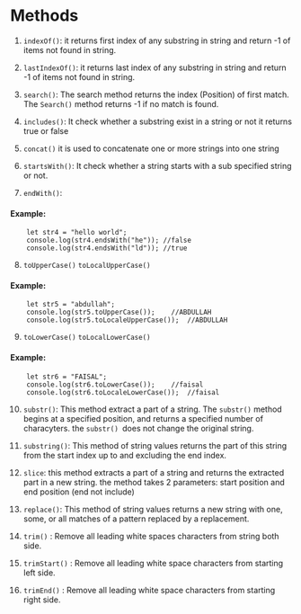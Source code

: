 # Methods

1. `indexOf()`: it returns first index of any substring in string and return -1 of items not found in string.

2. `lastIndexOf()`: it returns last index of any substring in string and return -1 of items not found in string.

3. `search()`: The search method returns the index (Position) of first match. The `Search()` method returns -1 if no match is found.

4. `includes()`: It check whether a substring exist in a string or not it returns true or false

5. `concat()` it is used to concatenate one or more strings into one string

6. `startsWith()`: It check whether a string starts with a sub specified string or not.

7. `endWith()`:

#### Example:

        let str4 = "hello world";
        console.log(str4.endsWith("he")); //false
        console.log(str4.endsWith("ld")); //true

8. `toUpperCase()`
   `toLocalUpperCase()`

#### Example:

        let str5 = "abdullah";
        console.log(str5.toUpperCase());    //ABDULLAH
        console.log(str5.toLocaleUpperCase());  //ABDULLAH

9. `toLowerCase()`
   `toLocalLowerCase()`

#### Example:

        let str6 = "FAISAL";
        console.log(str6.toLowerCase());    //faisal
        console.log(str6.toLocaleLowerCase());  //faisal

10. `substr()`: This method extract a part of a string. The `substr()` method begins at a specified position, and returns a specified number of characyters. the `substr() `does not change the original string.

11. `substring()`: This method of string values returns the part of this string from the start index up to and excluding the end index.

12. `slice`: this method extracts a part of a string and returns the extracted part in a new string. the method takes 2 parameters: start position and end position (end not include)

13. `replace()`: This method of string values returns a new string with one, some, or all matches of a pattern replaced by a replacement.

14. `trim()` : Remove all leading white spaces characters from string both side.

15. `trimStart()` : Remove all leading white space characters from starting left side.

16. `trimEnd()` : Remove all leading white space characters from starting right side.
